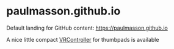 # paulmasson.github.io

Default landing for GitHub content: https://paulmasson.github.io

A nice little compact [VRController](https://github.com/paulmasson/paulmasson.github.io/blob/master/webvr-worlds/js/VRController.js) for thumbpads is available
